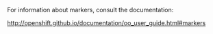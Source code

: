 For information about markers, consult the documentation:

http://openshift.github.io/documentation/oo_user_guide.html#markers